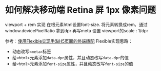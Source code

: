 # 如何解决移动端 Retina 屏 1px 像素问题



viewport + rem 实现
在根元素html设置font-size. 将元素转换成rem，通过 window.devicePixelRatio 拿到dpr 再写meta 设置 viewport的scale : 1/dpr

参考：[使用Flexible实现手淘H5页面的终端适配](https://github.com/amfe/article/issues/17)
Flexible实现思路：

- 动态改写`<meta>`标签
- 给`<html>`元素添加`data-dpr`属性，并且动态改写`data-dpr`的值
- 给`<html>`元素添加`font-size`属性，并且动态改写`font-size`的值